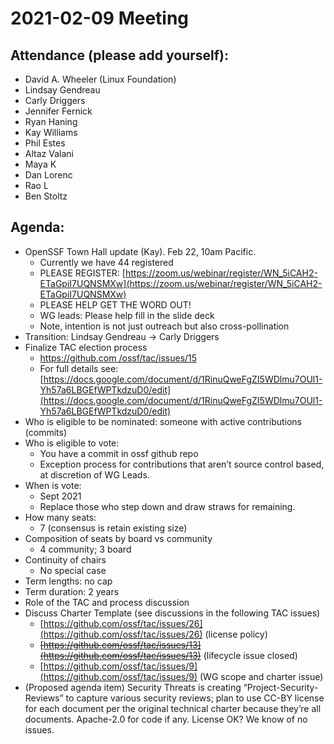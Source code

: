 # **2021-02-09 Meeting**

## Attendance (please add yourself):

* David A. Wheeler (Linux Foundation)
* Lindsay Gendreau
* Carly Driggers
* Jennifer Fernick
* Ryan Haning
* Kay Williams
* Phil Estes
* Altaz Valani
* Maya K
* Dan Lorenc
* Rao L
* Ben Stoltz

## Agenda:

* OpenSSF Town Hall update (Kay). Feb 22, 10am Pacific.
    * Currently we have 44 registered
    * PLEASE REGISTER: [https://zoom.us/webinar/register/WN_5iCAH2-ETaGpiI7UQNSMXw](https://zoom.us/webinar/register/WN_5iCAH2-ETaGpiI7UQNSMXw)
    * PLEASE HELP GET THE WORD OUT!
    * WG leads: Please help fill in the slide deck
    * Note, intention is not just outreach but also cross-pollination
* Transition: Lindsay Gendreau -> Carly Driggers
* Finalize TAC election process
    * [https://github.com /ossf/tac/issues/15](https://github.com/ossf/tac/issues/15)
    * For full details see: [https://docs.google.com/document/d/1RinuQweFgZI5WDlmu7OUl1-Yh57a6LBGEfWPTkdzuD0/edit](https://docs.google.com/document/d/1RinuQweFgZI5WDlmu7OUl1-Yh57a6LBGEfWPTkdzuD0/edit)
* Who is eligible to be nominated: someone with active contributions (commits)
* Who is eligible to vote:
    * You have a commit in ossf github repo
    * Exception process for contributions that aren’t source control based, at discretion of WG Leads. 
* When is vote:
    * Sept 2021
    * Replace those who step down and draw straws for remaining.
* How many seats:
    * 7 (consensus is retain existing size)
* Composition of seats by board vs community 
    * 4 community; 3 board
* Continuity of chairs
    * No special case
* Term lengths: no cap
* Term duration: 2 years
* Role of the TAC and process discussion
* Discuss Charter Template (see discussions in the following TAC issues)
    * [https://github.com/ossf/tac/issues/26](https://github.com/ossf/tac/issues/26) (license policy)
    * ~~[https://github.com/ossf/tac/issues/13](https://github.com/ossf/tac/issues/13)~~ (lifecycle issue closed)
    * [https://github.com/ossf/tac/issues/9](https://github.com/ossf/tac/issues/9) (WG scope and charter issue)
* (Proposed agenda item) Security Threats is creating “Project-Security-Reviews” to capture various security reviews; plan to use CC-BY license for each document per the original technical charter because they’re all documents. Apache-2.0 for code if any. License OK? We know of no issues.